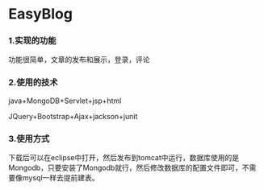 # EasyBlog
### 1.实现的功能
  功能很简单，文章的发布和展示，登录，评论
### 2.使用的技术
  java+MongoDB+Servlet+jsp+html
  
  JQuery+Bootstrap+Ajax+jackson+junit
### 3.使用方式
  下载后可以在eclipse中打开，然后发布到tomcat中运行，数据库使用的是Mongodb，只要安装了Mongodb就行，然后修改数据库的配置文件即可，不需要像mysql一样去提前建表。
